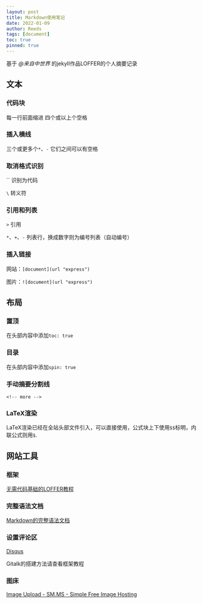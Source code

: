 ```yaml
---
layout: post
title: Markdown使用笔记
date: 2022-01-09
author: Reeds
tags: [document]
toc: true
pinned: true
---
```




基于 *@来自中世界* 的jekyII作品LOFFER的个人摘要记录

<!-- more -->

## 文本

### 代码块

每一行前面缩进  四个或以上个空格

### 插入横线

三个或更多个`*`、`-` 它们之间可以有空格

### 取消格式识别

\`` 识别为代码

`\`  转义符

### 引用和列表

`>` 引用

`*`、`+`、`-`  列表行，换成数字则为编号列表（自动编号）

### 插入链接

网站：`[document](url "express")`

图片：`![document](url "express")`

  

## 布局

### 置顶

在头部内容中添加`toc: true`

### 目录

在头部内容中添加`spin: true`

### 手动摘要分割线

`<!-- more -->`

### LaTeX渲染

LaTeX渲染已经在全站头部文件引入，可以直接使用，公式块上下使用`$$`标明，内联公式则用`$`. 

  

## 网站工具

### 框架

[无需代码基础的LOFFER教程](https://fromendworld.github.io/LOFFER/document/)

### 完整语法文档

[Markdown的完整语法文档](https://daringfireball.net/projects/markdown/syntax)

### 设置评论区

[Disqus](https://disqus.com/)

Gitalk的搭建方法请查看框架教程

### 图床

[Image Upload - SM.MS - Simple Free Image Hosting](https://sm.ms/)

